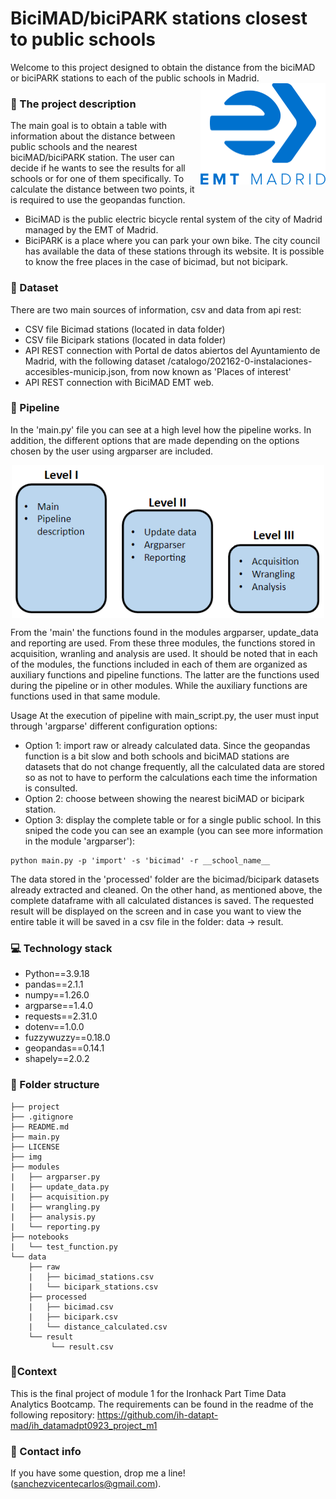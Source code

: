 # BiciMAD/biciPARK stations closest to public schools
 Welcome to this project designed to obtain the distance from the  biciMAD or biciPARK stations to each of the public schools in Madrid.
 <img src="./img/EMT_logo.png" alt="EMT Logo" width="200" align="right">

### 🎯 The project description
The main goal is to obtain a table with information about the distance between public schools and the nearest biciMAD/biciPARK station. The user can decide if he wants to see the results for all schools or for one of them specifically. To calculate the distance between two points, it is required to use the geopandas function.
- BiciMAD is the public electric bicycle rental system of the city of Madrid managed by the EMT of Madrid. 
- BiciPARK is a place where you can park your own bike.
The city council has available the data of these stations through its website. It is possible to know the free places in the case of bicimad, but not bicipark.


### 📑 Dataset
There are two main sources of information, csv and data from api rest:
- CSV file Bicimad stations (located in data folder)
- CSV file Bicipark stations (located in data folder)
- API REST connection with Portal de datos abiertos del Ayuntamiento de Madrid, with the following dataset /catalogo/202162-0-instalaciones-accesibles-municip.json, from now known as 'Places of interest'
- API REST connection with BiciMAD EMT web.


### 🚀 Pipeline
In the 'main.py' file you can see at a high level how the pipeline works. In addition, the different options that are made depending on the options chosen by the user using argparser are included.
<p align="center">
<img src="./img/modules_structure.PNG" alt="EMT Logo" width="500" align="center"> 
</p>
  
From the 'main' the functions found in the modules argparser, update_data and reporting are used. From these three modules, the functions stored in acquisition, wranling and analysis are used.
It should be noted that in each of the modules, the functions included in each of them are organized as auxiliary functions and pipeline functions. The latter are the functions used during the pipeline or in other modules. While the auxiliary functions are functions used in that same module.

Usage
At the execution of pipeline with main_script.py, the user must input through 'argparse' different configuration options:
- Option 1: import raw or already calculated data. Since the geopandas function is a bit slow and both schools and biciMAD stations are datasets that do not change frequently, all the calculated data are stored so as not to have to perform the calculations each time the information is consulted. 
- Option 2: choose between showing the nearest biciMAD or bicipark station.
- Option 3: display the complete table or for a single public school.
In this sniped the code you can see an example (you can see more information in the module 'argparser'):
```
python main.py -p 'import' -s 'bicimad' -r __school_name__
```
The data stored in the 'processed' folder are the bicimad/bicipark datasets already extracted and cleaned. On the other hand, as mentioned above, the complete dataframe with all calculated distances is saved.
The requested result will be displayed on the screen and in case you want to view the entire table it will be saved in a csv file in the folder: data -> result.

### 💻 Technology stack

- Python==3.9.18
- pandas==2.1.1
- numpy==1.26.0
- argparse==1.4.0
- requests==2.31.0
- dotenv==1.0.0
- fuzzywuzzy==0.18.0
- geopandas==0.14.1
- shapely==2.0.2


### 📁 Folder structure

    ├── project
    ├── .gitignore
    ├── README.md
    ├── main.py
    ├── LICENSE
    ├── img
    ├── modules
    |   ├── argparser.py
    |   ├── update_data.py
    |   ├── acquisition.py
    |   ├── wrangling.py
    |   ├── analysis.py
    |   └── reporting.py
    ├── notebooks
    |   └── test_function.py
    └── data
        ├── raw
        |   ├── bicimad_stations.csv
        |   └── bicipark_stations.csv
        ├── processed
        |   ├── bicimad.csv
        |   ├── bicipark.csv
        |   └── distance_calculated.csv
        └── result
             └── result.csv

### 👀Context
This is the final project of module 1 for the Ironhack Part Time Data Analytics Bootcamp. The requirements can be found in the readme of the following repository:
https://github.com/ih-datapt-mad/ih_datamadpt0923_project_m1

### 📨 Contact info
If you have some question, drop me a line! (sanchezvicentecarlos@gmail.com).
